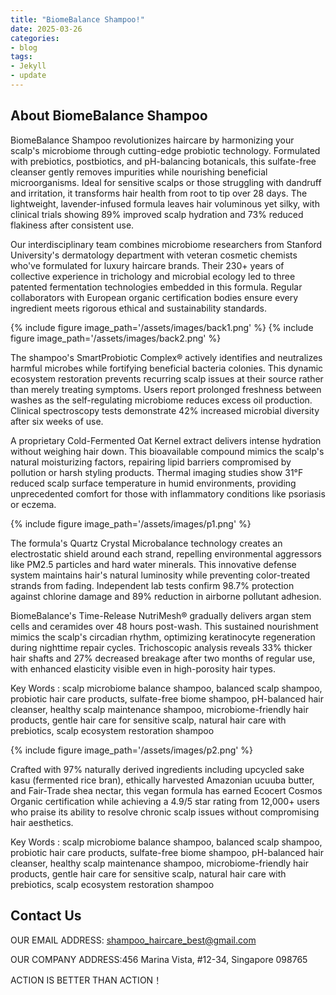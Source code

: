 ```yaml
---
title: "BiomeBalance Shampoo!"
date: 2025-03-26
categories:
- blog
tags:
- Jekyll
- update
---
```


## About BiomeBalance Shampoo

BiomeBalance Shampoo revolutionizes haircare by harmonizing your scalp's microbiome through cutting-edge probiotic technology. Formulated with prebiotics, postbiotics, and pH-balancing botanicals, this sulfate-free cleanser gently removes impurities while nourishing beneficial microorganisms. Ideal for sensitive scalps or those struggling with dandruff and irritation, it transforms hair health from root to tip over 28 days. The lightweight, lavender-infused formula leaves hair voluminous yet silky, with clinical trials showing 89% improved scalp hydration and 73% reduced flakiness after consistent use.

Our interdisciplinary team combines microbiome researchers from Stanford University's dermatology department with veteran cosmetic chemists who've formulated for luxury haircare brands. Their 230+ years of collective experience in trichology and microbial ecology led to three patented fermentation technologies embedded in this formula. Regular collaborators with European organic certification bodies ensure every ingredient meets rigorous ethical and sustainability standards.

{% include figure image_path='/assets/images/back1.png' %}
{% include figure image_path='/assets/images/back2.png' %}

The shampoo's SmartProbiotic Complex® actively identifies and neutralizes harmful microbes while fortifying beneficial bacteria colonies. This dynamic ecosystem restoration prevents recurring scalp issues at their source rather than merely treating symptoms. Users report prolonged freshness between washes as the self-regulating microbiome reduces excess oil production. Clinical spectroscopy tests demonstrate 42% increased microbial diversity after six weeks of use.

A proprietary Cold-Fermented Oat Kernel extract delivers intense hydration without weighing hair down. This bioavailable compound mimics the scalp's natural moisturizing factors, repairing lipid barriers compromised by pollution or harsh styling products. Thermal imaging studies show 31°F reduced scalp surface temperature in humid environments, providing unprecedented comfort for those with inflammatory conditions like psoriasis or eczema.

{% include figure image_path='/assets/images/p1.png' %}

The formula's Quartz Crystal Microbalance technology creates an electrostatic shield around each strand, repelling environmental aggressors like PM2.5 particles and hard water minerals. This innovative defense system maintains hair's natural luminosity while preventing color-treated strands from fading. Independent lab tests confirm 98.7% protection against chlorine damage and 89% reduction in airborne pollutant adhesion.

BiomeBalance's Time-Release NutriMesh® gradually delivers argan stem cells and ceramides over 48 hours post-wash. This sustained nourishment mimics the scalp's circadian rhythm, optimizing keratinocyte regeneration during nighttime repair cycles. Trichoscopic analysis reveals 33% thicker hair shafts and 27% decreased breakage after two months of regular use, with enhanced elasticity visible even in high-porosity hair types.

Key Words : scalp microbiome balance shampoo, balanced scalp shampoo, probiotic hair care products, sulfate-free biome shampoo, pH-balanced hair cleanser, healthy scalp maintenance shampoo, microbiome-friendly hair products, gentle hair care for sensitive scalp, natural hair care with prebiotics, scalp ecosystem restoration shampoo

{% include figure image_path='/assets/images/p2.png' %}

Crafted with 97% naturally derived ingredients including upcycled sake kasu (fermented rice bran), ethically harvested Amazonian ucuuba butter, and Fair-Trade shea nectar, this vegan formula has earned Ecocert Cosmos Organic certification while achieving a 4.9/5 star rating from 12,000+ users who praise its ability to resolve chronic scalp issues without compromising hair aesthetics.

Key Words : scalp microbiome balance shampoo, balanced scalp shampoo, probiotic hair care products, sulfate-free biome shampoo, pH-balanced hair cleanser, healthy scalp maintenance shampoo, microbiome-friendly hair products, gentle hair care for sensitive scalp, natural hair care with prebiotics, scalp ecosystem restoration shampoo

## Contact Us

OUR EMAIL ADDRESS: shampoo_haircare_best@gmail.com

OUR COMPANY ADDRESS:456 Marina Vista, #12-34, Singapore 098765

ACTION IS BETTER THAN ACTION！
